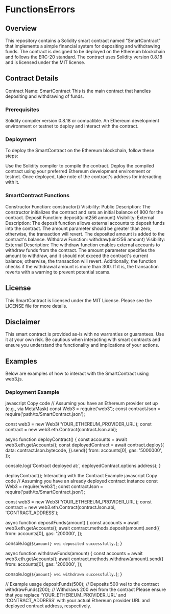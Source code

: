 # FunctionsErrors
## Overview
This repository contains a Solidity smart contract named "SmartContract" that implements a simple financial system for depositing and withdrawing funds. The contract is designed to be deployed on the Ethereum blockchain and follows the ERC-20 standard. The contract uses Solidity version 0.8.18 and is licensed under the MIT license.

## Contract Details
Contract Name: SmartContract
This is the main contract that handles depositing and withdrawing of funds.

### Prerequisites
Solidity compiler version 0.8.18 or compatible.
An Ethereum development environment or testnet to deploy and interact with the contract.
### Deployment
To deploy the SmartContract on the Ethereum blockchain, follow these steps:

Use the Solidity compiler to compile the contract.
Deploy the compiled contract using your preferred Ethereum development environment or testnet.
Once deployed, take note of the contract's address for interacting with it.
### SmartContract Functions
Constructor
Function: constructor()
Visibility: Public
Description: The constructor initializes the contract and sets an initial balance of 800 for the contract.
Deposit
Function: deposit(uint256 amount)
Visibility: External
Description: The deposit function allows external accounts to deposit funds into the contract. The amount parameter should be greater than zero; otherwise, the transaction will revert. The deposited amount is added to the contract's balance.
Withdraw
Function: withdraw(uint256 amount)
Visibility: External
Description: The withdraw function enables external accounts to withdraw funds from the contract. The amount parameter specifies the amount to withdraw, and it should not exceed the contract's current balance; otherwise, the transaction will revert. Additionally, the function checks if the withdrawal amount is more than 300. If it is, the transaction reverts with a warning to prevent potential scams.
## License
This SmartContract is licensed under the MIT License. Please see the LICENSE file for more details.

## Disclaimer
This smart contract is provided as-is with no warranties or guarantees. Use it at your own risk.
Be cautious when interacting with smart contracts and ensure you understand the functionality and implications of your actions.
## Examples
Below are examples of how to interact with the SmartContract using web3.js.

### Deployment Example
javascript
Copy code
// Assuming you have an Ethereum provider set up (e.g., via MetaMask)
const Web3 = require('web3');
const contractJson = require('path/to/SmartContract.json');

const web3 = new Web3('YOUR_ETHEREUM_PROVIDER_URL');
const contract = new web3.eth.Contract(contractJson.abi);

async function deployContract() {
  const accounts = await web3.eth.getAccounts();
  const deployedContract = await contract.deploy({
    data: contractJson.bytecode,
  }).send({
    from: accounts[0],
    gas: '5000000',
  });

  console.log('Contract deployed at:', deployedContract.options.address);
}

deployContract();
Interacting with the Contract Example
javascript
Copy code
// Assuming you have an already deployed contract instance
const Web3 = require('web3');
const contractJson = require('path/to/SmartContract.json');

const web3 = new Web3('YOUR_ETHEREUM_PROVIDER_URL');
const contract = new web3.eth.Contract(contractJson.abi, 'CONTRACT_ADDRESS');

async function depositFunds(amount) {
  const accounts = await web3.eth.getAccounts();
  await contract.methods.deposit(amount).send({
    from: accounts[0],
    gas: '200000',
  });

  console.log(`${amount} wei deposited successfully.`);
}

async function withdrawFunds(amount) {
  const accounts = await web3.eth.getAccounts();
  await contract.methods.withdraw(amount).send({
    from: accounts[0],
    gas: '200000',
  });

  console.log(`${amount} wei withdrawn successfully.`);
}

// Example usage
depositFunds(500); // Deposits 500 wei to the contract
withdrawFunds(200); // Withdraws 200 wei from the contract
Please ensure that you replace 'YOUR_ETHEREUM_PROVIDER_URL' and 'CONTRACT_ADDRESS' with your actual Ethereum provider URL and deployed contract address, respectively.

